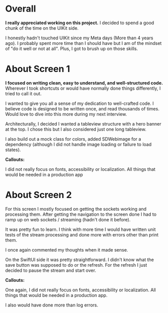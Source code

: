 # Overall
**I really appreciated working on this project.** I decided to spend a good chunk of the time on the UIKit side.

I honestly hadn't touched UIKit since my Meta days (More than 4 years ago). I probably spent more time than I should have but I am of the mindset of "do it well or not at all". Plus, I got to brush up on those skills.

# About Screen 1
**I focused on writing clean, easy to understand, and well-structured code.** Wherever I took shortcuts or would have normally done things differently, I tried to call it out.

I wanted to give you all a sense of my dedication to well-crafted code. I believe code is designed to be written once, and read thousands of times. Would love to dive into this more during my next interview.

Architecturally, I decided I wanted a tableview structure with a hero banner at the top. I chose this but I also considered just one long tableview.

I also build out a mock class for colors, added SDWebimage for a dependency (although I did not handle image loading or failure to load states).

**Callouts:**

I did not really focus on fonts, accessibility or localization. All things that would be needed in a production app

# About Screen 2
For this screen I mostly focused on getting the sockets working and processing them. After getting the navigation to the screen done I had to ramp up on web sockets / streaming (hadn't done it before).

It was pretty fun to learn. I think with more time I would have written unit tests of the stream processing and done more with errors other than print them.

I once again commented my thoughts when it made sense.

On the SwiftUI side it was pretty straightforward. I didn't know what the save button was supposed to do or the refresh. For the refresh I just decided to pause the stream and start over.

**Callouts:**

One again, I did not really focus on fonts, accessibility or localization. All things that would be needed in a production app.

I also would have done more than log errors.
